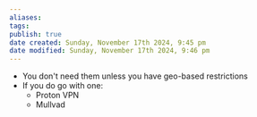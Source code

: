 ```yaml
---
aliases: 
tags: 
publish: true
date created: Sunday, November 17th 2024, 9:45 pm
date modified: Sunday, November 17th 2024, 9:46 pm
---
```


- You don't need them unless you have geo-based restrictions
- If you do go with one:
	- Proton VPN
	- Mullvad
